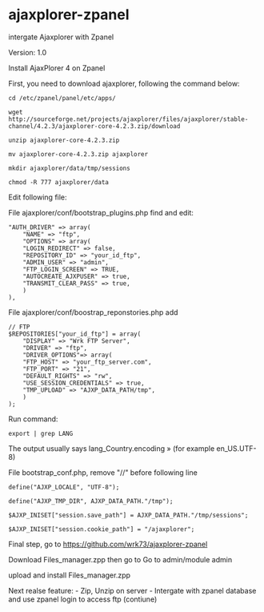 ajaxplorer-zpanel
=================

intergate Ajaxplorer with Zpanel

Version: 1.0

Install AjaxPlorer 4 on Zpanel

First, you need to download ajaxplorer, following the command below:

	cd /etc/zpanel/panel/etc/apps/

	wget http://sourceforge.net/projects/ajaxplorer/files/ajaxplorer/stable-channel/4.2.3/ajaxplorer-core-4.2.3.zip/download

	unzip ajaxplorer-core-4.2.3.zip

	mv ajaxplorer-core-4.2.3.zip ajaxplorer

	mkdir ajaxplorer/data/tmp/sessions

	chmod -R 777 ajaxplorer/data

Edit following file:

File ajaxplorer/conf/bootstrap_plugins.php find and edit:

	"AUTH_DRIVER" => array(
		"NAME" => "ftp",
		"OPTIONS" => array(
		"LOGIN_REDIRECT" => false,
		"REPOSITORY_ID" => "your_id_ftp",
		"ADMIN_USER" => "admin",
		"FTP_LOGIN_SCREEN" => TRUE,
		"AUTOCREATE_AJXPUSER" => true,
		"TRANSMIT_CLEAR_PASS" => true,
		)
	),

File ajaxplorer/conf/boostrap_reponstories.php add

	// FTP
	$REPOSITORIES["your_id_ftp"] = array(
		"DISPLAY" => "Wrk FTP Server",
		"DRIVER" => "ftp",
		"DRIVER_OPTIONS"=> array(
		"FTP_HOST" => "your_ftp_server.com",
		"FTP_PORT" => "21",
		"DEFAULT_RIGHTS" => "rw",
		"USE_SESSION_CREDENTIALS" => true,
		"TMP_UPLOAD" => "AJXP_DATA_PATH/tmp",
		)
	);

Run command:

	export | grep LANG

The output usually says  lang_Country.encoding » (for example en_US.UTF-8)

File bootstrap_conf.php, remove "//" before following line

	define("AJXP_LOCALE", "UTF-8");

	define("AJXP_TMP_DIR", AJXP_DATA_PATH."/tmp");

	$AJXP_INISET["session.save_path"] = AJXP_DATA_PATH."/tmp/sessions";

	$AJXP_INISET["session.cookie_path"] = "/ajaxplorer";

Final step, go to https://github.com/wrk73/ajaxplorer-zpanel

Download Files_manager.zpp then go to Go to admin/module admin

upload and install Files_manager.zpp

Next realse feature:
	- Zip, Unzip on server
	- Intergate with zpanel database and use zpanel login to access ftp
	(contiune)